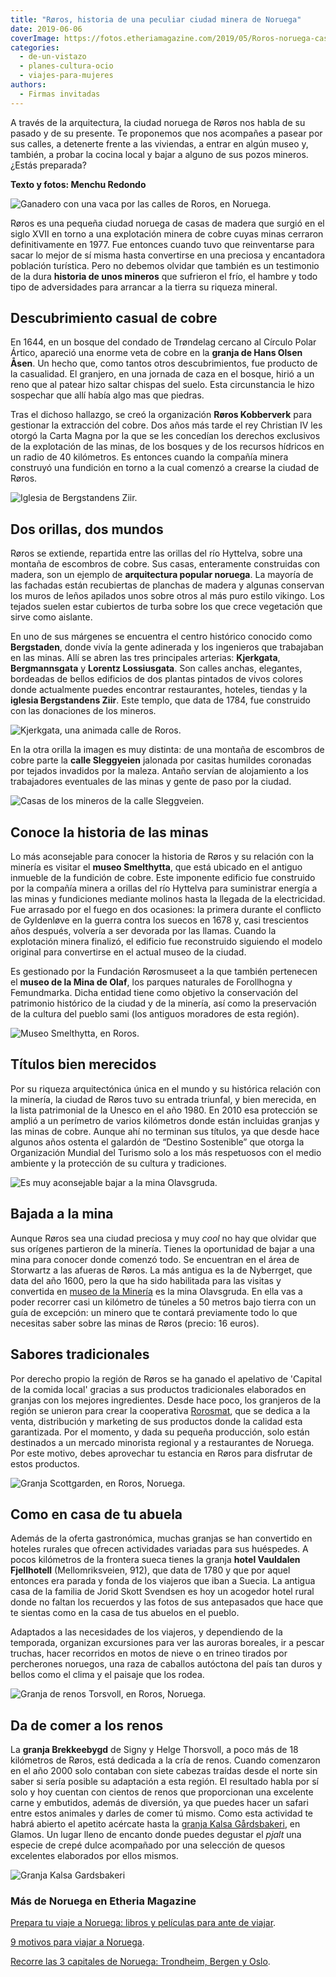 ```yaml
---
title: "Røros, historia de una peculiar ciudad minera de Noruega"
date: 2019-06-06
coverImage: https://fotos.etheriamagazine.com/2019/05/Roros-noruega-casas-trabajadores-calle-sleggveien.jpg
categories: 
  - de-un-vistazo
  - planes-cultura-ocio
  - viajes-para-mujeres
authors: 
  - Firmas invitadas
---
```


A través de la arquitectura, la ciudad noruega de Røros nos habla de su pasado y de su presente. Te proponemos que nos acompañes a pasear por sus calles, a detenerte frente a las viviendas, a entrar en algún museo y, también, a probar la cocina local y bajar a alguno de sus pozos mineros. ¿Estás preparada?

**Texto y fotos: Menchu Redondo** 

![Ganadero con una vaca por las calles de Roros, en Noruega.](https://fotos.etheriamagazine.com/2019/05/Roros-noruega.jpg "En Røros la vida transcurre tranquila.")

Røros es una pequeña ciudad noruega de casas de madera que surgió en el siglo XVII en 
torno a una explotación minera de cobre cuyas minas cerraron definitivamente en 1977. 
Fue entonces cuando tuvo que reinventarse para sacar lo mejor de sí misma hasta 
convertirse en una preciosa y encantadora población turística. Pero no debemos olvidar 
que también es un testimonio de la dura **historia de unos mineros** que sufrieron el 
frío, el hambre y todo tipo de adversidades para arrancar a la tierra su riqueza 
mineral. 

## Descubrimiento casual de cobre

En 1644, en un bosque del condado de Trøndelag cercano al Círculo Polar Ártico, apareció 
una enorme veta de cobre en la **granja de Hans Olsen Åsen**. Un hecho que, como tantos 
otros descubrimientos, fue producto de la casualidad. El granjero, en una jornada de 
caza en el bosque, hirió a un reno que al patear hizo saltar chispas del suelo. Esta 
circunstancia le hizo sospechar que allí había algo mas que piedras. 

Tras el dichoso hallazgo, se creó la organización **Røros Kobberverk** para gestionar la 
extracción del cobre. Dos años más tarde el rey Christian IV les otorgó la Carta Magna 
por la que se les concedían los derechos exclusivos de la explotación de las minas, de 
los bosques y de los recursos hídricos en un radio de 40 kilómetros. Es entonces cuando 
la compañía minera construyó una fundición en torno a la cual comenzó a crearse la 
ciudad de Røros. 

![Iglesia de Bergstandens Ziir.](https://fotos.etheriamagazine.com/2019/05/Roros-noruega-escombrera-minas-de-cobre-iglesia.jpg "Iglesia de Bergstandens Ziir.")

## Dos orillas, dos mundos

Røros se extiende, repartida entre las orillas del río Hyttelva, sobre una montaña de 
escombros de cobre. Sus casas, enteramente construidas con madera, son un ejemplo de 
**arquitectura popular noruega**. La mayoría de las fachadas están recubiertas de 
planchas de madera y algunas conservan los muros de leños apilados unos sobre otros al 
más puro estilo vikingo. Los tejados suelen estar cubiertos de turba sobre los que crece 
vegetación que sirve como aislante. 

En uno de sus márgenes se encuentra el centro histórico conocido como **Bergstaden**, 
donde vivía la gente adinerada y los ingenieros que trabajaban en las minas. Allí se 
abren las tres principales arterias: **Kjerkgata**, **Bergmannsgata** y **Lorentz 
Lossiusgata**. Son calles anchas, elegantes, bordeadas de bellos edificios de dos 
plantas pintados de vivos colores donde actualmente puedes encontrar restaurantes, 
hoteles, tiendas y la **iglesia Bergstandens Ziir**. Este templo, que data de 1784, fue 
construido con las donaciones de los mineros. 

![Kjerkgata, una animada calle de Roros.](https://fotos.etheriamagazine.com/2019/05/Roros-noruega-calle-kjerkgata.jpg "Calle Kjerkgata.")

En la otra orilla la imagen es muy distinta: de una montaña de escombros de cobre parte 
la **calle Sleggyeien** jalonada por casitas humildes coronadas por tejados invadidos 
por la maleza. Antaño servían de alojamiento a los trabajadores eventuales de las minas 
y gente de paso por la ciudad. 

![Casas de los mineros de la calle Sleggveien.](https://fotos.etheriamagazine.com/2019/05/Roros-noruega-casas-trabajadores-calle-sleggveien.jpg "Casas de los mineros de la calle Sleggveien.")

## Conoce la historia de las minas

Lo más aconsejable para conocer la historia de Røros y su relación con la minería es 
visitar el **museo Smelthytta**, que está ubicado en el antiguo inmueble de la fundición 
de cobre. Este imponente edificio fue construido por la compañía minera a orillas del 
río Hyttelva para suministrar energía a las minas y fundiciones mediante molinos hasta 
la llegada de la electricidad. Fue arrasado por el fuego en dos ocasiones: la primera 
durante el conflicto de Gyldenløve en la guerra contra los suecos en 1678 y, casi 
trescientos años después, volvería a ser devorada por las llamas. Cuando la explotación 
minera finalizó, el edificio fue reconstruido siguiendo el modelo original para 
convertirse en el actual museo de la ciudad. 

Es gestionado por la Fundación Rørosmuseet a la que también pertenecen el **museo de la 
Mina de Olaf**, los parques naturales de Forollhogna y Femundmarka. Dicha entidad tiene 
como objetivo la conservación del patrimonio histórico de la ciudad y de la minería, así 
como la preservación de la cultura del pueblo sami (los antiguos moradores de esta 
región). 

![Museo Smelthytta, en Roros.](https://fotos.etheriamagazine.com/2019/05/roros-noruega-museo-smelthytta.jpg "Museo Smelthytta.")

## Títulos bien merecidos

Por su riqueza arquitectónica única en el mundo y su histórica relación con la minería, 
la ciudad de Røros tuvo su entrada triunfal, y bien merecida, en la lista patrimonial de 
la Unesco en el año 1980. En 2010 esa protección se amplió a un perímetro de varios 
kilómetros donde están incluidas granjas y las minas de cobre. Aunque ahí no terminan 
sus títulos, ya que desde hace algunos años ostenta el galardón de “Destino Sostenible” 
que otorga la Organización Mundial del Turismo solo a los más respetuosos con el medio 
ambiente y la protección de su cultura y tradiciones. 

![Es muy aconsejable bajar a la mina Olavsgruda.](https://fotos.etheriamagazine.com/2019/05/roros-noruega-minas-de-olav.jpg "Es muy aconsejable bajar a la mina Olavsgruda.")

## Bajada a la mina

Aunque Røros sea una ciudad preciosa y muy _cool_ no hay que olvidar que sus orígenes 
partieron de la minería. Tienes la oportunidad de bajar a una mina para conocer donde 
comenzó todo. Se encuentran en el área de Storwartz a las afueras de Røros. La más 
antigua es la de Nyberrget, que data del año 1600, pero la que ha sido habilitada para 
las visitas y convertida en [museo de la Minería](http://www.rorosmuseet.no) es la mina 
Olavsgruda. En ella vas a poder recorrer casi un kilómetro de túneles a 50 metros bajo 
tierra con un guía de excepción: un minero que te contará previamente todo lo que 
necesitas saber sobre las minas de Røros (precio: 16 euros). 

## Sabores tradicionales

Por derecho propio la región de Røros se ha ganado el apelativo de 'Capital de la comida 
local' gracias a sus productos tradicionales elaborados en granjas con los mejores 
ingredientes. Desde hace poco, los granjeros de la región se unieron para crear la 
cooperativa [Rorosmat](http://www.rorosmat.no), que se dedica a la venta, distribución y 
marketing de sus productos donde la calidad esta garantizada. Por el momento, y dada su 
pequeña producción, solo están destinados a un mercado minorista regional y a 
restaurantes de Noruega. Por este motivo, debes aprovechar tu estancia en Røros para 
disfrutar de estos productos. 

![Granja Scottgarden, en Roros, Noruega.](https://fotos.etheriamagazine.com/2019/05/roros-granja-scottgarden-vauldalen-fjellhotell-jorid-skott-svendsen.jpg "Granja Scottgarden.")

## Como en casa de tu abuela

Además de la oferta gastronómica, muchas granjas se han convertido en hoteles rurales 
que ofrecen actividades variadas para sus huéspedes. A pocos kilómetros de la frontera 
sueca tienes la granja **hotel Vauldalen Fjellhotell** (Mellomriksveien, 912), que data 
de 1780 y que por aquel entonces era parada y fonda de los viajeros que iban a Suecia. 
La antigua casa de la familia de Jorid Skott Svendsen es hoy un acogedor hotel rural 
donde no faltan los recuerdos y las fotos de sus antepasados que hace que te sientas 
como en la casa de tus abuelos en el pueblo. 

Adaptados a las necesidades de los viajeros, y dependiendo de la temporada, organizan 
excursiones para ver las auroras boreales, ir a pescar truchas, hacer recorridos en 
motos de nieve o en trineo tirados por percherones noruegos, una raza de caballos 
autóctona del país tan duros y bellos como el clima y el paisaje que los rodea. 

![Granja de renos Torsvoll, en Roros, Noruega.](https://fotos.etheriamagazine.com/2019/05/Roros-noruega-granja-renos-torsvoll.jpg "Granja de renos Torsvoll.")

## Da de comer a los renos

La **granja Brekkeebygd** de Signy y Helge Thorsvoll, a poco más de 18 kilómetros de 
Røros, está dedicada a la cría de renos. Cuando comenzaron en el año 2000 solo contaban 
con siete cabezas traídas desde el norte sin saber si sería posible su adaptación a esta 
región. El resultado habla por sí solo y hoy cuentan con cientos de renos que 
proporcionan una excelente carne y embutidos, además de diversión, ya que puedes hacer 
un safari entre estos animales y darles de comer tú mismo. Como esta actividad te habrá 
abierto el apetito acércate hasta la [granja Kalsa Gårdsbakeri](http://www.kalsa.no), en 
Glamos. Un lugar lleno de encanto donde puedes degustar el _pjalt_ una especie de crepé 
dulce acompañado por una selección de quesos excelentes elaborados por ellos mismos. 

![Granja Kalsa Gardsbakeri](https://fotos.etheriamagazine.com/2019/05/roros-noruega-granja-kalsa-gardsbakeri.jpg "Granja Kalsa Gardsbakeri.")

### Más de Noruega en Etheria Magazine

[Prepara tu viaje a Noruega: libros y películas para ante de 
viajar](https://etheriamagazine.com/2020/08/18/prepara-tu-viaje-libros-series-de-noruega/). 

[9 motivos para viajar a 
Noruega](https://etheriamagazine.com/2020/07/15/9-motivos-para-viajar-a-noruega/). 

[Recorre las 3 capitales de Noruega: Trondheim, Bergen y 
Oslo](https://etheriamagazine.com/2020/01/24/que-ver-en-noruega-trondheim-bergen-y-oslo/).
